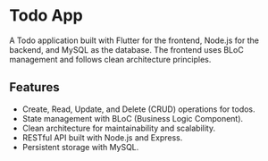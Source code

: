 # Todo App

A Todo application built with Flutter for the frontend, Node.js for the backend, and MySQL as the database. The frontend uses BLoC management and follows clean architecture principles.

## Features

- Create, Read, Update, and Delete (CRUD) operations for todos.
- State management with BLoC (Business Logic Component).
- Clean architecture for maintainability and scalability.
- RESTful API built with Node.js and Express.
- Persistent storage with MySQL.
